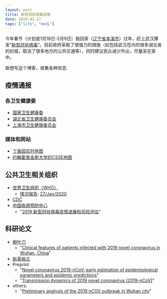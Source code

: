 ```yaml
---
layout: post
title: 新型冠状病毒疫情
date: 2020-01-27
tags: ["life", "medi"]
---
```


今年春节（计划是1月18日-2月9日）我回家（[辽宁省本溪市](https://zh.wikipedia.org/zh-hans/%E6%9C%AC%E6%BA%AA%E5%B8%82)）过年，赶上武汉爆发“[新型冠状病毒](https://zh.wikipedia.org/wiki/2019%EF%BC%8D2020%E5%B9%B4%E6%96%B0%E5%9E%8B%E5%86%A0%E7%8B%80%E7%97%85%E6%AF%92%E8%82%BA%E7%82%8E%E4%BA%8B%E4%BB%B6)”。目前政府采取了很强力的措施（如包括武汉在内的很多湖北省的封城，取消了很多地方的公共交通等），同时建议民众减少外出，尽量呆在家中。

故想写这个博客，收集各种信息:

## 疫情通报

### 各卫生健康委

- [国家卫生健康委](http://www.nhc.gov.cn/xcs/yqtb/list_gzbd.shtml)
- [湖北省卫生健康委员会](http://wjw.hubei.gov.cn/fbjd/dtyw/)
- [上海市卫生健康委员会](http://wsjkw.sh.gov.cn/xwfb/index.html)

### 媒体和网站

- [丁香园实时地图](https://3g.dxy.cn/newh5/view/pneumonia)
- [约翰霍普金斯大学的CSSE地图](https://gisanddata.maps.arcgis.com/apps/opsdashboard/index.html#/bda7594740fd40299423467b48e9ecf6)


## 公共卫生相关组织

- [世界卫生组织（WHO）](https://www.who.int/emergencies/diseases/novel-coronavirus-2019)
	- [情况报告](https://www.who.int/emergencies/diseases/novel-coronavirus-2019/situation-reports/): [27/Jan/2020](https://www.who.int/docs/default-source/coronaviruse/situation-reports/20200127-sitrep-7-2019--ncov.pdf)
- [CDC](https://www.cdc.gov/coronavirus/2019-ncov/about/index.html)
- [中国疾病预防中心](http://www.chinacdc.cn/jkzt/crb/zl/szkb_11803/)
	- "[2019 新型冠状病毒疫情进展和风险评估](http://www.chinacdc.cn/jkzt/crb/zl/szkb_11803/jszl_11811/202001/P020200127544648420736.pdf)"

## 科研论文

- [柳叶刀](https://www.thelancet.com/coronavirus)
	- "[Clinical features of patients infected with 2019 novel coronavirus in Wuhan, China](https://www.thelancet.com/journals/lancet/article/PIIS0140-6736(20)30183-5/fulltext)"
- [新英格兰](https://www.nejm.org/coronavirus)
- Preprint
	- "[Novel coronavirus 2019-nCoV: early estimation of epidemiological parameters and
epidemic predictions](https://www.medrxiv.org/content/10.1101/2020.01.23.20018549v1.full.pdf)"
	- "[Transmission dynamics of 2019 novel coronavirus (2019-nCoV)](https://www.biorxiv.org/content/10.1101/2020.01.25.919787v1.full.pdf)"
- others:
	- "[Preliminary analysis of the 2019 nCOV outbreak in Wuhan city](https://www.mobs-lab.org/2019ncov.html)"



